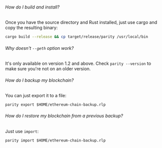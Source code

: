 ###### How do I build and install?
Once you have the source directory and Rust installed, just use cargo and copy the resulting binary:

```bash
cargo build --release && cp target/release/parity /usr/local/bin
```

###### Why doesn't `--geth` option work?
It's only available on version 1.2 and above. Check `parity --version` to make sure you're not on an older version.

###### How do I backup my blockchain?
You can just export it to a file:

```
parity export $HOME/ethereum-chain-backup.rlp
```

###### How do I restore my blockchain from a previous backup?
Just use `import`:

```
parity import $HOME/ethereum-chain-backup.rlp
```

